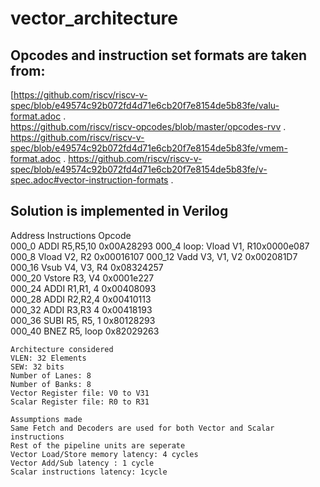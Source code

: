 # vector_architecture
## Opcodes and instruction set formats are taken from:													
													
[https://github.com/riscv/riscv-v-spec/blob/e49574c92b072fd4d71e6cb20f7e8154de5b83fe/valu-format.adoc
.   
https://github.com/riscv/riscv-opcodes/blob/master/opcodes-rvv
.
https://github.com/riscv/riscv-v-spec/blob/e49574c92b072fd4d71e6cb20f7e8154de5b83fe/vmem-format.adoc
.
https://github.com/riscv/riscv-v-spec/blob/e49574c92b072fd4d71e6cb20f7e8154de5b83fe/v-spec.adoc#vector-instruction-formats
.
## Solution is implemented in Verilog			
			
			
Address	Instructions	Opcode	
000_0	ADDI R5,R5,10	0x00A28293
000_4	loop: Vload V1, R10x0000e087
000_8	Vload V2, R2	0x00016107
000_12	Vadd V3, V1, V2 0x002081D7	
000_16	Vsub V4, V3, R4	0x08324257	
000_20	Vstore R3, V4 	0x0001e227	
000_24	ADDI R1,R1, 4	0x00408093	
000_28	ADDI R2,R2,4	0x00410113	
000_32	ADDI R3,R3 4	0x00418193	
000_36	SUBI R5, R5, 1	0x80128293	
000_40	BNEZ R5, loop	0x82029263

	Architecture considered						
	VLEN: 32 Elements						
	SEW: 32 bits						
	Number of Lanes: 8						
	Number of Banks: 8						
	Vector Register file: V0 to V31						
	Scalar Register file: R0 to R31						
							
	Assumptions made						
	Same Fetch and Decoders are used for both Vector and Scalar instructions						
	Rest of the pipeline units are seperate						
	Vector Load/Store memory latency: 4 cycles						
	Vector Add/Sub latency : 1 cycle						
	Scalar instructions latency: 1cycle						
